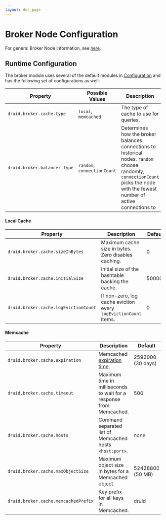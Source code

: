 ```yaml
---
layout: doc_page
---
```

Broker Node Configuration
=========================
For general Broker Node information, see [here](Broker.html).

Runtime Configuration
---------------------

The broker module uses several of the default modules in [Configuration](Configuration.html) and has the following set of configurations as well:

|Property|Possible Values|Description|Default|
|--------|---------------|-----------|-------|
|`druid.broker.cache.type`|`local`, `memcached`|The type of cache to use for queries.|`local`|
|`druid.broker.balancer.type`|`random`, `connectionCount`|Determines how the broker balances connections to historical nodes. `random` choose randomly, `connectionCount` picks the node with the fewest number of active connections to|`random`|

#### Local Cache

|Property|Description|Default|
|--------|-----------|-------|
|`druid.broker.cache.sizeInBytes`|Maximum cache size in bytes. Zero disables caching.|0|
|`druid.broker.cache.initialSize`|Initial size of the hashtable backing the cache.|500000|
|`druid.broker.cache.logEvictionCount`|If non-zero, log cache eviction every `logEvictionCount` items.|0|

#### Memcache

|Property|Description|Default|
|--------|-----------|-------|
|`druid.broker.cache.expiration`|Memcached [expiration time](https://code.google.com/p/memcached/wiki/NewCommands#Standard_Protocol).|2592000 (30 days)|
|`druid.broker.cache.timeout`|Maximum time in milliseconds to wait for a response from Memcached.|500|
|`druid.broker.cache.hosts`|Command separated list of Memcached hosts `<host:port>`.|none|
|`druid.broker.cache.maxObjectSize`|Maximum object size in bytes for a Memcached object.|52428800 (50 MB)|
|`druid.broker.cache.memcachedPrefix`|Key prefix for all keys in Memcached.|druid|
